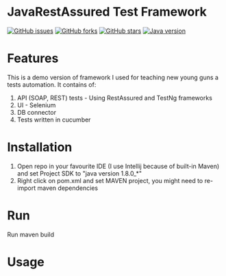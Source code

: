 # JavaRestAssured Test Framework
[![GitHub issues](https://img.shields.io/github/issues/przemastro/java-soap-rest-db-ui-framework)](https://github.com/przemastro/java-soap-rest-db-ui-framework/issues)
[![GitHub forks](https://img.shields.io/github/forks/przemastro/java-soap-rest-db-ui-framework)](https://github.com/przemastro/java-soap-rest-db-ui-framework/network)
[![GitHub stars](https://img.shields.io/github/stars/przemastro/java-soap-rest-db-ui-framework)](https://github.com/przemastro/java-soap-rest-db-ui-framework/stargazers)
[![Java version](https://img.shields.io/badge/Java-1.8-%23b07219)](https://github.com/przemastro/java-soap-rest-db-ui-framework)

# Features
This is a demo version of framework I used for teaching new young guns a tests automation. It contains of:

1. API (SOAP, REST) tests - Using RestAssured and TestNg frameworks
2. UI - Selenium
3. DB connector
4. Tests written in cucumber

# Installation

1. Open repo in your favourite IDE (I use Intellij because of built-in Maven) and set Project SDK to "java version 1.8.0_*"
2. Right click on pom.xml and set MAVEN project, you might need to re-import maven dependencies

# Run

Run maven build

# Usage

